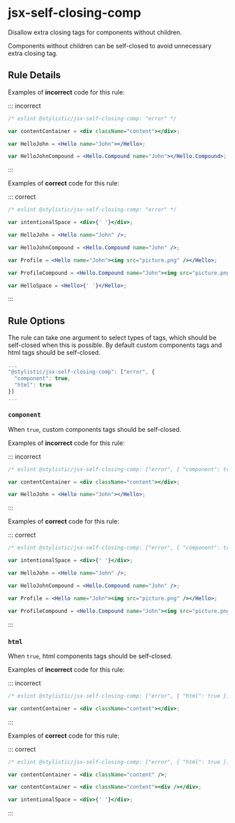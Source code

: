 # jsx-self-closing-comp

Disallow extra closing tags for components without children.

Components without children can be self-closed to avoid unnecessary extra closing tag.

## Rule Details

Examples of **incorrect** code for this rule:

::: incorrect

```jsx
/* eslint @stylistic/jsx-self-closing-comp: "error" */

var contentContainer = <div className="content"></div>;

var HelloJohn = <Hello name="John"></Hello>;

var HelloJohnCompound = <Hello.Compound name="John"></Hello.Compound>;
```

:::

Examples of **correct** code for this rule:

::: correct

```jsx
/* eslint @stylistic/jsx-self-closing-comp: "error" */

var intentionalSpace = <div>{' '}</div>;

var HelloJohn = <Hello name="John" />;

var HelloJohnCompound = <Hello.Compound name="John" />;

var Profile = <Hello name="John"><img src="picture.png" /></Hello>;

var ProfileCompound = <Hello.Compound name="John"><img src="picture.png" /></Hello.Compound>;

var HelloSpace = <Hello>{' '}</Hello>;
```

:::

## Rule Options

The rule can take one argument to select types of tags, which should be self-closed when this is possible. By default custom components tags and html tags should be self-closed.

```js
...
"@stylistic/jsx-self-closing-comp": ["error", {
  "component": true,
  "html": true
}]
...
```

### `component`

When `true`, custom components tags should be self-closed.

Examples of **incorrect** code for this rule:

::: incorrect

```jsx
/* eslint @stylistic/jsx-self-closing-comp: ["error", { "component": true }] */

var contentContainer = <div className="content"></div>;

var HelloJohn = <Hello name="John"></Hello>;
```

:::

Examples of **correct** code for this rule:

::: correct

```jsx
/* eslint @stylistic/jsx-self-closing-comp: ["error", { "component": true }] */

var intentionalSpace = <div>{' '}</div>;

var HelloJohn = <Hello name="John" />;

var HelloJohnCompound = <Hello.Compound name="John" />;

var Profile = <Hello name="John"><img src="picture.png" /></Hello>;

var ProfileCompound = <Hello.Compound name="John"><img src="picture.png" /></Hello.Compound>;
```

:::

### `html`

When `true`, html components tags should be self-closed.

Examples of **incorrect** code for this rule:

::: incorrect

```jsx
/* eslint @stylistic/jsx-self-closing-comp: ["error", { "html": true }] */

var contentContainer = <div className="content"></div>;
```

:::

Examples of **correct** code for this rule:

::: correct

```jsx
/* eslint @stylistic/jsx-self-closing-comp: ["error", { "html": true }] */

var contentContainer = <div className="content" />;

var contentContainer = <div className="content"><div /></div>;

var intentionalSpace = <div>{' '}</div>;
```

:::

